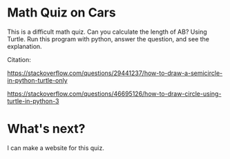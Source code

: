 # Math Quiz on Cars
This is a difficult math quiz. Can you calculate the length of AB?
Using Turtle. Run this program with python, answer the question, and see the explanation.


Citation:

https://stackoverflow.com/questions/29441237/how-to-draw-a-semicircle-in-python-turtle-only

https://stackoverflow.com/questions/46695126/how-to-draw-circle-using-turtle-in-python-3

# What's next?
I can make a website for this quiz.

